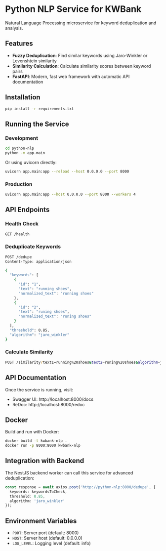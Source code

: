 # Python NLP Service for KWBank

Natural Language Processing microservice for keyword deduplication and analysis.

## Features

- **Fuzzy Deduplication**: Find similar keywords using Jaro-Winkler or Levenshtein similarity
- **Similarity Calculation**: Calculate similarity scores between keyword pairs
- **FastAPI**: Modern, fast web framework with automatic API documentation

## Installation

```bash
pip install -r requirements.txt
```

## Running the Service

### Development
```bash
cd python-nlp
python -m app.main
```

Or using uvicorn directly:
```bash
uvicorn app.main:app --reload --host 0.0.0.0 --port 8000
```

### Production
```bash
uvicorn app.main:app --host 0.0.0.0 --port 8000 --workers 4
```

## API Endpoints

### Health Check
```bash
GET /health
```

### Deduplicate Keywords
```bash
POST /dedupe
Content-Type: application/json

{
  "keywords": [
    {
      "id": "1",
      "text": "running shoes",
      "normalized_text": "running shoes"
    },
    {
      "id": "2",
      "text": "runing shoes",
      "normalized_text": "runing shoes"
    }
  ],
  "threshold": 0.85,
  "algorithm": "jaro_winkler"
}
```

### Calculate Similarity
```bash
POST /similarity?text1=running%20shoes&text2=runing%20shoes&algorithm=jaro_winkler
```

## API Documentation

Once the service is running, visit:
- Swagger UI: http://localhost:8000/docs
- ReDoc: http://localhost:8000/redoc

## Docker

Build and run with Docker:
```bash
docker build -t kwbank-nlp .
docker run -p 8000:8000 kwbank-nlp
```

## Integration with Backend

The NestJS backend worker can call this service for advanced deduplication:

```typescript
const response = await axios.post('http://python-nlp:8000/dedupe', {
  keywords: keywordsToCheck,
  threshold: 0.85,
  algorithm: 'jaro_winkler'
});
```

## Environment Variables

- `PORT`: Server port (default: 8000)
- `HOST`: Server host (default: 0.0.0.0)
- `LOG_LEVEL`: Logging level (default: info)
